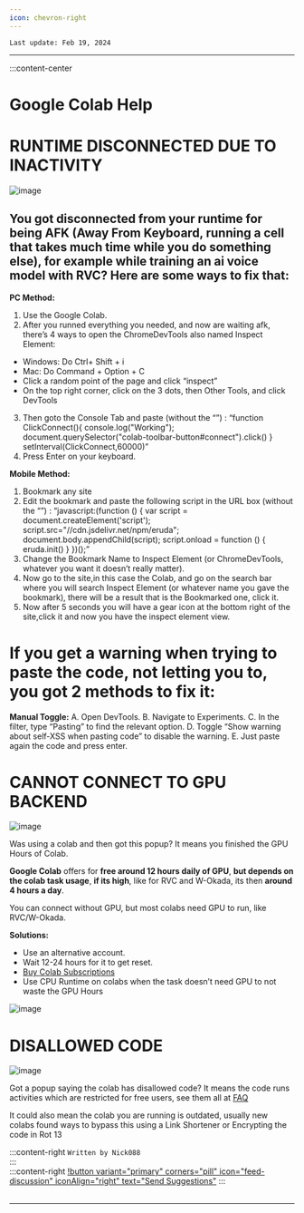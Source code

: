 ```yaml
---
icon: chevron-right
---
```


``Last update: Feb 19, 2024``
***
:::content-center

# Google Colab Help

# RUNTIME DISCONNECTED DUE TO INACTIVITY

![image](https://github.com/AIHubDocs/en/assets/91847579/a67f1fbc-e285-4708-bc81-030d98502b0e)

## You got disconnected from your runtime for being AFK (Away From Keyboard, running a cell that takes much time while you do something else), for example while training an ai voice model with RVC? Here are some ways to fix that:

**PC Method:**

1. Use the Google Colab.
2. After you runned everything you needed, and now are waiting afk, there’s 4 ways to open the ChromeDevTools also named Inspect Element:
- Windows: Do Ctrl+ Shift + i
- Mac: Do Command + Option + C
- Click a random point of the page and click “inspect”
- On the top right corner, click on the 3 dots, then Other Tools, and click DevTools
3. Then goto the Console Tab and paste (without the “”) :
“function ClickConnect(){
console.log("Working"); 
document.querySelector("colab-toolbar-button#connect").click() 
}
setInterval(ClickConnect,60000)”
4. Press Enter on your keyboard.

**Mobile Method:**

1. Bookmark any site
2. Edit the bookmark and paste the following script in the URL box (without the “”) :
“javascript:(function () { 
    var script =  document.createElement('script');
    script.src="//cdn.jsdelivr.net/npm/eruda"; 
    document.body.appendChild(script);
    script.onload = function () { 
        eruda.init() 
    } 
})();”
4. Change the Bookmark Name to Inspect Element (or ChromeDevTools, whatever you want it doesn’t really matter).
5. Now go to the site,in this case the Colab, and go on the search bar where you will search Inspect Element (or whatever name you gave the bookmark), there will be a result that is the Bookmarked one, click it.
6. Now after 5 seconds you will have a gear icon at the bottom right of the site,click it and now you have the inspect element view.

# If you get a warning when trying to paste the code, not letting you to, you got 2 methods to fix it:
**Manual Toggle:**
  A. Open DevTools.
  B. Navigate to Experiments.
  C. In the filter, type “Pasting” to find the relevant option.
  D. Toggle “Show warning about self-XSS when pasting code” to disable the warning.
  E. Just paste again the code and press enter.


# CANNOT CONNECT TO GPU BACKEND

![image](https://github.com/AIHubDocs/en/assets/91847579/98d8dc7e-99e9-4596-ade4-f0bef40385d6)

Was using a colab and then got this popup? It means you finished the GPU Hours of Colab.

**Google Colab** offers for **free around 12 hours daily of GPU**,
**but depends on the colab task usage**,
**if its high**, like for RVC and W-Okada,
its then **around 4 hours a day**.

You can connect without GPU, but most colabs need GPU to run, like RVC/W-Okada.

**Solutions:**
- Use an alternative account.
- Wait 12-24 hours for it to get reset.
- [Buy Colab Subscriptions](https://colab.research.google.com/signup)
- Use CPU Runtime on colabs when the task doesn’t need GPU to not waste the GPU Hours

![image](https://github.com/AIHubDocs/en/assets/91847579/c6694b45-5bec-44d3-8360-2bf0559c5742)


# DISALLOWED CODE

![image](https://github.com/AIHubDocs/en/assets/91847579/c97cc6de-4eaf-4862-aeb3-27c203a4b780)

Got a popup saying the colab has disallowed code? It means the code runs activities which are restricted for free users, see them all at [FAQ](https://research.google.com/colaboratory/faq.html#limitations-and-restrictions)

It could also mean the colab you are running is outdated, usually new colabs found ways to bypass this using a Link Shortener or Encrypting the code in Rot 13


:::content-right
``Written by Nick088``    
:::
‎   
:::content-right
[!button variant="primary" corners="pill" icon="feed-discussion" iconAlign="right" text="Send Suggestions"](http://aihubdocs.github.io/en/#contributions)
:::
‎   
‎   
***
